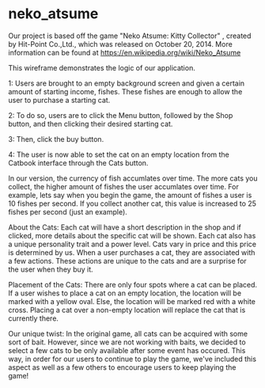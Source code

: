 # neko_atsume

Our project is based off the game "Neko Atsume: Kitty Collector" , created by Hit-Point Co.,Ltd., which was released on October 20, 2014. More information can be found at https://en.wikipedia.org/wiki/Neko_Atsume


This wireframe demonstrates the logic of our application.

1: Users are brought to an empty background screen and given a certain amount of starting income, fishes. These fishes are enough to allow the user to purchase a starting cat.

2: To do so, users are to click the Menu button, followed by the Shop button, and then clicking their desired starting cat.

3: Then, click the buy button.

4: The user is now able to set the cat on an empty location from the Catbook interface through the Cats button.


In our version, the currency of fish accumlates over time. The more cats you collect, the higher amount of fishes the user accumlates over time. For example, lets say when you begin the game, the amount of fishes a user is 10 fishes per second. If you collect another cat, this value is increased to 25 fishes per second (just an example).


About the Cats:
Each cat will have a short description in the shop and if clicked, more details about the specific cat will be shown. Each cat also has a unique personality trait and a power level. Cats vary in price and this price is determined by us. When a user purchases a cat, they are associated with a few actions. These actions are unique to the cats and are a surprise for the user when they buy it.


Placement of the Cats:
There are only four spots where a cat can be placed. If a user wishes to place a cat on an empty location, the location will be marked with a yellow oval. Else, the location will be marked red with a white cross. Placing a cat over a non-empty location will replace the cat that is currently there.


Our unique twist:
In the original game, all cats can be acquired with some sort of bait. However, since we are not working with baits, we decided to select a few cats to be only available after some event has occured. This way, in order for our users to continue to play the game, we've included this aspect as well as a few others to encourage users to keep playing the game!


